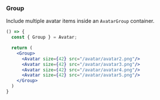 <demo>

### Group

Include multiple avatar items inside an `AvatarGroup` container.

```jsx live
() => {
  const { Group } = Avatar;

  return (
    <Group>
      <Avatar size={42} src="/avatar/avatar2.png"/>
      <Avatar size={42} src="/avatar/avatar3.png"/>
      <Avatar size={42} src="/avatar/avatar4.png"/>
      <Avatar size={42} src="/avatar/avatar5.png"/>
    </Group>
  )
}
```

</demo>
